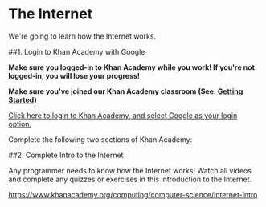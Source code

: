 # The Internet

We're going to learn how the Internet works.

##1. Login to Khan Academy with Google

**Make sure you logged-in to Khan Academy while you work! If you're not logged-in, you will lose your progress!**

**Make sure you've joined our Khan Academy classroom (See: [Getting Started](getting-started.md))**

[Click here to login to Khan Academy, and select Google as your login option.](https://www.khanacademy.org/login?continue=%2Fcomputing%2Fcomputer-science%2Finternet-intro)


Complete the following two sections of Khan Academy:

##2. Complete Intro to the Internet

Any programmer needs to know how the Internet works! Watch all videos and complete any quizzes or exercises in this introduction to the Internet.

https://www.khanacademy.org/computing/computer-science/internet-intro






